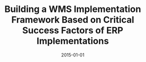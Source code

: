 ---
abstract: ''
authors:
- Alexandra Steiner
date: '2015-01-01'
featured: false
links:
- name: Publik
  url: https://publik.tuwien.ac.at/showentry.php?ID=246619&lang=1
publication_types:
- '7'
publishDate: '2015-01-01'
title: Building a WMS Implementation Framework Based on Critical Success Factors of
  ERP Implementations
url_pdf: ''
---